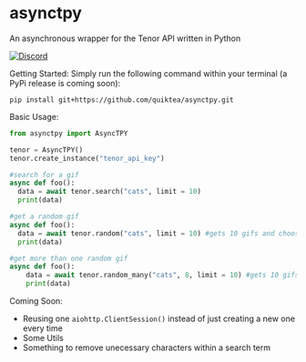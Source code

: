 # asynctpy
An asynchronous wrapper for the Tenor API written in Python

[![Discord][7]][8]

Getting Started:
Simply run the following command within your terminal (a PyPi release is coming soon):
```
pip install git+https://github.com/quiktea/asynctpy.git
```

Basic Usage:
```py
from asynctpy import AsyncTPY

tenor = AsyncTPY()
tenor.create_instance("tenor_api_key")

#search for a gif
async def foo():
  data = await tenor.search("cats", limit = 10)
  print(data)

#get a random gif
async def foo():
  data = await tenor.random("cats", limit = 10) #gets 10 gifs and chooses a random one out of them
  print(data)

#get more than one random gif
async def foo():
    data = await tenor.random_many("cats", 8, limit = 10) #gets 10 gifs and chooses 8 random ones from them
    print(data)

```

Coming Soon:
- Reusing one `aiohttp.ClientSession()` instead of just creating a new one every time
- Some Utils
- Something to remove unecessary characters within a search term

[8]: https://discordapp.com/api/guilds/815602429532962836/widget.png?style=shield
[7]: https://discord.gg/jHt3qrNxyk